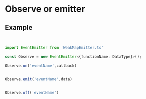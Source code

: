 # Observe or emitter  

## Example

```typescript


import EventEmitter from 'WeakMapEmitter.ts'

const Observe = new EventEmitter<{functionName: DataType}>();

Observe.on('eventName',callback)


Observe.emit('eventName',data)


Observe.off('eventName')

```
